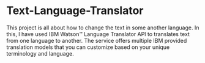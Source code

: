 # Text-Language-Translator
This project is all about how to change the text in some another language. In this, I have used IBM Watson™ Language Translator API to translates text from one language to another. The service offers multiple IBM provided translation models that you can customize based on your unique terminology and language.
